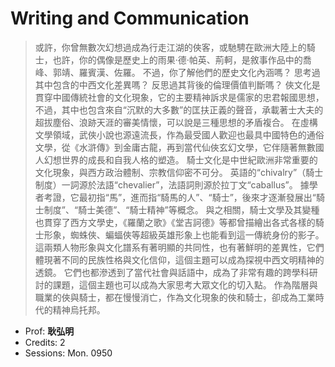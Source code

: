 # Writing and Communication

> 或許，你曾無數次幻想過成為行走江湖的俠客，或馳騁在歐洲大陸上的騎士，也許，你的偶像是歷史上的雨果·德·帕英、荊軻，是敘事作品中的喬峰、郭靖、羅賓漢、佐羅。 不過，你了解他們的歷史文化內涵嗎？ 思考過其中包含的中西文化差異嗎？ 反思過其背後的倫理價值判斷嗎？ 俠文化是貫穿中國傳統社會的文化現象，它的主要精神訴求是儒家的忠君報國思想，不過，其中也包含來自“沉默的大多數”的匡扶正義的聲音，承載著士大夫的超拔塵俗、浪跡天涯的審美情懷，可以說是三種思想的矛盾複合。 在虛構文學領域，武俠小說也源遠流長，作為最受國人歡迎也最具中國特色的通俗文學，從《水滸傳》到金庸古龍，再到當代仙俠玄幻文學，它伴隨著無數國人幻想世界的成長和自我人格的塑造。 騎士文化是中世紀歐洲非常重要的文化現象，與西方政治體制、宗教信仰密不可分。 英語的“chivalry”（騎士制度）一詞源於法語“chevalier”，法語詞則源於拉丁文“caballus”。 據學者考證，它最初指“馬”，進而指“騎馬的人”、“騎士”，後來才逐漸發展出“騎士制度”、“騎士美德”、“騎士精神”等概念。 與之相關，騎士文學及其變種也貫穿了西方文學史，《羅蘭之歌》《堂吉訶德》等都曾描繪出各式各樣的騎士形象，蜘蛛俠、蝙蝠俠等超級英雄形象上也能看到這一傳統身份的影子。 這兩類人物形象與文化譜系有著明顯的共同性，也有著鮮明的差異性，它們體現著不同的民族性格與文化信仰，這個主題可以成為探視中西文明精神的透鏡。 它們也都滲透到了當代社會與話語中，成為了非常有趣的跨學科研討的課題，這個主題也可以成為大家思考大眾文化的切入點。 作為階層與職業的俠與騎士，都在慢慢消亡，作為文化現象的俠和騎士，卻成為工業時代的精神烏托邦。

- Prof: **耿弘明**
- Credits: 2
- Sessions: Mon. 0950
